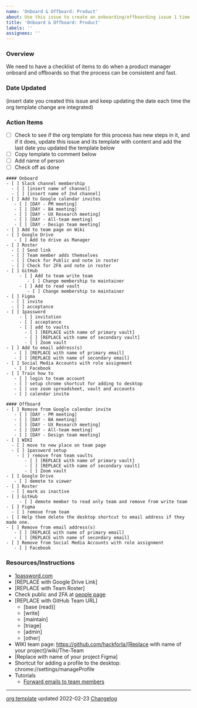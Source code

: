 ```yaml
---
name: 'Onboard & Offboard: Product'
about: Use this issue to create an onboarding/offboarding issue 1 time.
title: 'Onboard & Offboard: Product'
labels: ''
assignees: ''
---
```


### Overview

We need to have a checklist of items to do when a product manager onboard and offboards so that the process can be consistent and fast.

### Date Updated

(insert date you created this issue and keep updating the date each time the org template change are integrated)

### Action Items

- [ ] Check to see if the org template for this process has new steps in it, and if it does, update this  issue and its template with content and add the last date you updated the template below
- [ ] Copy template to comment below
- [ ] Add name of person
- [ ] Check off as done

```
#### Onboard
- [ ] Slack channel membership
  - [ ] [insert name of channel]
  - [ ] [insert name of 2nd channel]
- [ ] Add to Google calendar invites
   - [ ] [DAY - PM meeting]
   - [ ] [DAY - BA meeting]
   - [ ] [DAY - UX Research meeting]
   - [ ] [DAY - All-team meeting]
   - [ ] [DAY - Design team meeting]
- [ ] Add to team page on Wiki
- [ ] Google Drive
   - [ ] Add to drive as Manager
- [ ] Roster
  - [ ] Send link
  - [ ] Team member adds themselves
  - [ ] Check for Public and note in roster
  - [ ] Check for 2FA and note in roster
- [ ] GitHub
     - [ ] Add to team write team
        - [ ] Change membership to maintainer
     - [ ] Add to read vault
        - [ ] Change membership to maintainer
- [ ] Figma
  - [ ] invite
  - [ ] acceptance
- [ ] 1password 
     - [ ] invitation
     - [ ] acceptance
     - [ ] add to vaults
       - [ ] [REPLACE with name of primary vault]
       - [ ] [REPLACE with name of secondary vault]
       - [ ] Zoom vault
- [ ] Add to email address(s)
   - [ ] [REPLACE with name of primary email]
   - [ ] [REPLACE with name of secondary email]
- [ ] Social Media Accounts with role assignment
   - [ ] Facebook
- [ ] Train how to 
   - [ ] login to team account
   - [ ] setup chrome shortcut for adding to desktop
   - [ ] use zoom spreadsheet, vault and accounts
   - [ ] calendar invite
```

```
#### Offboard
- [ ] Remove from Google calendar invite
   - [ ] [DAY - PM meeting]
   - [ ] [DAY - BA meeting]
   - [ ] [DAY - UX Research meeting]
   - [ ] [DAY - All-team meeting]
   - [ ] [DAY - Design team meeting]
- [ ] WIKI
  - [ ] move to new place on team page
  - [ ] 1password setup
    - [ ] remove from team vaults
       - [ ] [REPLACE with name of primary vault]
       - [ ] [REPLACE with name of secondary vault]
       - [ ] Zoom vault
- [ ] Google Drive
   - [ ] demote to viewer
- [ ] Roster
  - [ ] mark as inactive
- [ ] GitHub
     - [ ] demote member to read only team and remove from write team
- [ ] Figma
  - [ ] remove from team
- [ ] Help them delete the desktop shortcut to email address if they made one.
- [ ] Remove from email address(s)
   - [ ] [REPLACE with name of primary email]
   - [ ] [REPLACE with name of secondary email]
- [ ] Remove from Social Media Accounts with role assignment
   - [ ] Facebook
```

### Resources/Instructions

- [1password.com](https://1password.com/)
- [REPLACE with Google Drive Link]
- [REPLACE with Team Roster]
- Check public and 2FA at [people page](https://github.com/orgs/hackforla/people)
- [REPLACE with GitHub Team URL]
   - [base (read)]
   - [write]
   - [maintain]
   - [triage]
   - [admin]
   - [other]
- WIKI team page: https://github.com/hackforla/[Replace with name of your project]/wiki/The-Team
- [Replace with name of your project Figma]
- Shortcut for adding a profile to the desktop:  chrome://settings/manageProfile
- Tutorials
    - [Forward emails to team members](https://github.com/hackforla/product-management/wiki/Forward-emails-to-team-members)

---

[org template](https://raw.githubusercontent.com/hackforla/.github/main/.github/ISSUE_TEMPLATE/onboard---offboard--product.md) updated 2022-02-23
[Changelog](https://github.com/hackforla/product-management/wiki/Onboard-Offboard-Changelog)
